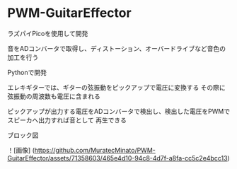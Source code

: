 # PWM-GuitarEffector
ラズパイPicoを使用して開発

音をADコンバータで取得し、ディストーション、オーバードライブなど音色の加工を行う

Pythonで開発

エレキギターでは、ギターの弦振動をピックアップで電圧に変換する
その際に弦振動の周波数も電圧に含まれる

ピックアップが出力する電圧をADコンバータで検出し、検出した電圧をPWMでスピーカへ出力すれば音として
再生できる

ブロック図

！[画像] (https://github.com/MuratecMinato/PWM-GuitarEffector/assets/71358603/465e4d10-94c8-4d7f-a8fa-cc5c2e4bcc13)
